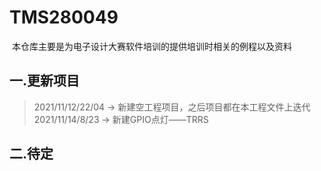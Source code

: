 # TMS280049

​	本仓库主要是为电子设计大赛软件培训的提供培训时相关的例程以及资料

## 一.更新项目

> 2021/11/12/22/04 -> 新建空工程项目，之后项目都在本工程文件上迭代
> 2021/11/14/8/23  -> 新建GPIO点灯——TRRS

## 二.待定